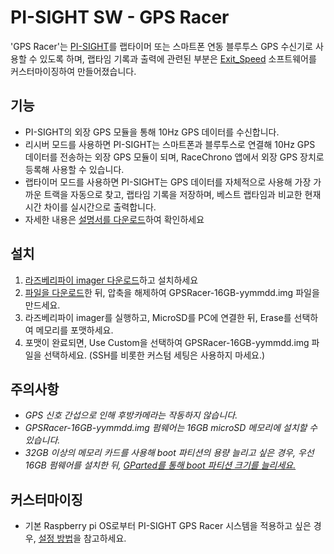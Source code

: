 # PI-SIGHT SW - GPS Racer

'GPS Racer'는 [PI-SIGHT](https://github.com/younsj97/PI-SIGHT_Helmet_HUD)를 랩타이머 또는 스마트폰 연동 블루투스 GPS 수신기로 사용할 수 있도록 하며, 랩타임 기록과 출력에 관련된 부분은 [Exit_Speed]([https://github.com/opencardev/crankshaft](https://github.com/djhedges/exit_speed)) 소프트웨어를 커스터마이징하여 만들어졌습니다.


## 기능

 - PI-SIGHT의 외장 GPS 모듈을 통해 10Hz GPS 데이터를 수신합니다.
 - 리시버 모드를 사용하면 PI-SIGHT는 스마트폰과 블루투스로 연결해 10Hz GPS 데이터를 전송하는 외장 GPS 모듈이 되며, RaceChrono 앱에서 외장 GPS 장치로 등록해 사용할 수 있습니다.
 - 랩타이머 모드를 사용하면 PI-SIGHT는 GPS 데이터를 자체적으로 사용해 가장 가까운 트랙을 자동으로 찾고, 랩타임 기록을 저장하며, 베스트 랩타임과 비교한 현재 시간 차이를 실시간으로 출력합니다.
 - 자세한 내용은 [설명서를 다운로드](https://github.com/younsj97/PI-SIGHT_SW_GPSRacer/blob/main/PI-SIGHT%20%EC%82%AC%EC%9A%A9%EC%84%A4%EB%AA%85%EC%84%9C-4%20(GPS%EB%A0%88%EC%9D%B4%EC%84%9C).pdf)하여 확인하세요


## 설치

 1. [라즈베리파이 imager 다운로드](https://www.raspberrypi.com/software/)하고 설치하세요
 2. [파일을 다운로드](http://naver.me/G1w16QKO)한 뒤, 압축을 해제하여 GPSRacer-16GB-yymmdd.img 파일을 만드세요.
 3. 라즈베리파이 imager를 실행하고, MicroSD를 PC에 연결한 뒤, Erase를 선택하여 메모리를 포맷하세요.
 4. 포맷이 완료되면, Use Custom을 선택하여 GPSRacer-16GB-yymmdd.img 파일을 선택하세요. (SSH를 비롯한 커스텀 세팅은 사용하지 마세요.)


## 주의사항

 - _GPS 신호 간섭으로 인해 후방카메라는 작동하지 않습니다._
 - _GPSRacer-16GB-yymmdd.img 펌웨어는 16GB microSD 메모리에 설치할 수 있습니다._
 - _32GB 이상의 메모리 카드를 사용해 boot 파티션의 용량 늘리고 싶은 경우, 우선 16GB 펌웨어를 설치한 뒤, [GParted를 통해 boot 파티션 크기를 늘리세요.](https://learn.adafruit.com/resizing-raspberry-pi-boot-partition/edit-partitions)_


## 커스터마이징

 - 기본 Raspberry pi OS로부터 PI-SIGHT GPS Racer 시스템을 적용하고 싶은 경우, [설정 방법](https://vudev.notion.site/GPS-Racer-7e79e486b4ea4caca37722aa5a25803d?pvs=4)을 참고하세요.
